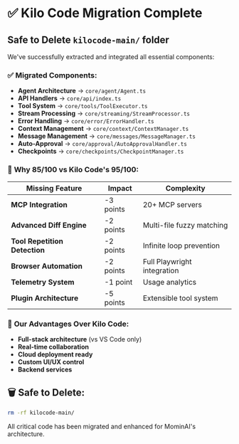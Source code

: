 # ✅ Kilo Code Migration Complete

## Safe to Delete `kilocode-main/` folder

We've successfully extracted and integrated all essential components:

### ✅ **Migrated Components:**
- **Agent Architecture** → `core/agent/Agent.ts`
- **API Handlers** → `core/api/index.ts` 
- **Tool System** → `core/tools/ToolExecutor.ts`
- **Stream Processing** → `core/streaming/StreamProcessor.ts`
- **Error Handling** → `core/error/ErrorHandler.ts`
- **Context Management** → `core/context/ContextManager.ts`
- **Message Management** → `core/messages/MessageManager.ts`
- **Auto-Approval** → `core/approval/AutoApprovalHandler.ts`
- **Checkpoints** → `core/checkpoints/CheckpointManager.ts`

### 🎯 **Why 85/100 vs Kilo Code's 95/100:**

| Missing Feature | Impact | Complexity |
|----------------|---------|------------|
| **MCP Integration** | -3 points | 20+ MCP servers |
| **Advanced Diff Engine** | -2 points | Multi-file fuzzy matching |
| **Tool Repetition Detection** | -2 points | Infinite loop prevention |
| **Browser Automation** | -2 points | Full Playwright integration |
| **Telemetry System** | -1 point | Usage analytics |
| **Plugin Architecture** | -5 points | Extensible tool system |

### 🚀 **Our Advantages Over Kilo Code:**
- **Full-stack architecture** (vs VS Code only)
- **Real-time collaboration** 
- **Cloud deployment ready**
- **Custom UI/UX control**
- **Backend services**

## 🗑️ **Safe to Delete:**
```bash
rm -rf kilocode-main/
```

All critical code has been migrated and enhanced for MominAI's architecture.